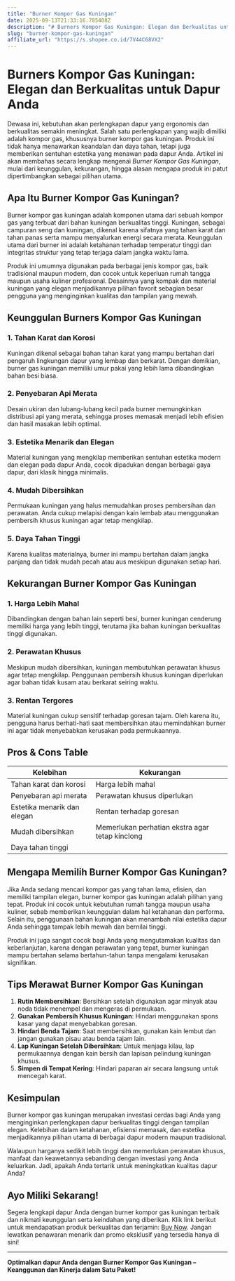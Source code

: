```yaml
---
title: "Burner Kompor Gas Kuningan"
date: 2025-09-13T21:33:16.785408Z
description: "# Burners Kompor Gas Kuningan: Elegan dan Berkualitas untuk Dapur Anda..."
slug: "burner-kompor-gas-kuningan"
affiliate_url: "https://s.shopee.co.id/7V44C68VX2"
---
```

# Burners Kompor Gas Kuningan: Elegan dan Berkualitas untuk Dapur Anda

Dewasa ini, kebutuhan akan perlengkapan dapur yang ergonomis dan berkualitas semakin meningkat. Salah satu perlengkapan yang wajib dimiliki adalah kompor gas, khususnya burner kompor gas kuningan. Produk ini tidak hanya menawarkan keandalan dan daya tahan, tetapi juga memberikan sentuhan estetika yang menawan pada dapur Anda. Artikel ini akan membahas secara lengkap mengenai *Burner Kompor Gas Kuningan*, mulai dari keunggulan, kekurangan, hingga alasan mengapa produk ini patut dipertimbangkan sebagai pilihan utama.

## Apa Itu Burner Kompor Gas Kuningan?

Burner kompor gas kuningan adalah komponen utama dari sebuah kompor gas yang terbuat dari bahan kuningan berkualitas tinggi. Kuningan, sebagai campuran seng dan kuningan, dikenal karena sifatnya yang tahan karat dan tahan panas serta mampu menyalurkan energi secara merata. Keunggulan utama dari burner ini adalah ketahanan terhadap temperatur tinggi dan integritas struktur yang tetap terjaga dalam jangka waktu lama.

Produk ini umumnya digunakan pada berbagai jenis kompor gas, baik tradisional maupun modern, dan cocok untuk keperluan rumah tangga maupun usaha kuliner profesional. Desainnya yang kompak dan material kuningan yang elegan menjadikannya pilihan favorit sebagian besar pengguna yang menginginkan kualitas dan tampilan yang mewah.

## Keunggulan Burners Kompor Gas Kuningan

### 1. Tahan Karat dan Korosi
Kuningan dikenal sebagai bahan tahan karat yang mampu bertahan dari pengaruh lingkungan dapur yang lembap dan berkarat. Dengan demikian, burner gas kuningan memiliki umur pakai yang lebih lama dibandingkan bahan besi biasa.

### 2. Penyebaran Api Merata
Desain ukiran dan lubang-lubang kecil pada burner memungkinkan distribusi api yang merata, sehingga proses memasak menjadi lebih efisien dan hasil masakan lebih optimal.

### 3. Estetika Menarik dan Elegan
Material kuningan yang mengkilap memberikan sentuhan estetika modern dan elegan pada dapur Anda, cocok dipadukan dengan berbagai gaya dapur, dari klasik hingga minimalis.

### 4. Mudah Dibersihkan
Permukaan kuningan yang halus memudahkan proses pembersihan dan perawatan. Anda cukup melapisi dengan kain lembab atau menggunakan pembersih khusus kuningan agar tetap mengkilap.

### 5. Daya Tahan Tinggi
Karena kualitas materialnya, burner ini mampu bertahan dalam jangka panjang dan tidak mudah pecah atau aus meskipun digunakan setiap hari.

## Kekurangan Burner Kompor Gas Kuningan

### 1. Harga Lebih Mahal
Dibandingkan dengan bahan lain seperti besi, burner kuningan cenderung memiliki harga yang lebih tinggi, terutama jika bahan kuningan berkualitas tinggi digunakan.

### 2. Perawatan Khusus
Meskipun mudah dibersihkan, kuningan membutuhkan perawatan khusus agar tetap mengkilap. Penggunaan pembersih khusus kuningan diperlukan agar bahan tidak kusam atau berkarat seiring waktu.

### 3. Rentan Tergores
Material kuningan cukup sensitif terhadap goresan tajam. Oleh karena itu, pengguna harus berhati-hati saat membersihkan atau memindahkan burner ini agar tidak menyebabkan kerusakan pada permukaannya.

## Pros & Cons Table

| Kelebihan                         | Kekurangan                               |
|----------------------------------|-----------------------------------------|
| Tahan karat dan korosi         | Harga lebih mahal                     |
| Penyebaran api merata          | Perawatan khusus diperlukan          |
| Estetika menarik dan elegan   | Rentan terhadap goresan              |
| Mudah dibersihkan             | Memerlukan perhatian ekstra agar tetap kinclong |
| Daya tahan tinggi               |                                         |

## Mengapa Memilih Burner Kompor Gas Kuningan?

Jika Anda sedang mencari kompor gas yang tahan lama, efisien, dan memiliki tampilan elegan, burner kompor gas kuningan adalah pilihan yang tepat. Produk ini cocok untuk kebutuhan rumah tangga maupun usaha kuliner, sebab memberikan keunggulan dalam hal ketahanan dan performa. Selain itu, penggunaan bahan kuningan akan menambah nilai estetika dapur Anda sehingga tampak lebih mewah dan bernilai tinggi.

Produk ini juga sangat cocok bagi Anda yang mengutamakan kualitas dan keberlanjutan, karena dengan perawatan yang tepat, burner kuningan mampu bertahan selama bertahun-tahun tanpa mengalami kerusakan signifikan.

## Tips Merawat Burner Kompor Gas Kuningan

1. **Rutin Membersihkan**: Bersihkan setelah digunakan agar minyak atau noda tidak menempel dan mengeras di permukaan.
2. **Gunakan Pembersih Khusus Kuningan**: Hindari menggunakan spons kasar yang dapat menyebabkan goresan.
3. **Hindari Benda Tajam**: Saat membersihkan, gunakan kain lembut dan jangan gunakan pisau atau benda tajam lain.
4. **Lap Kuningan Setelah Dibersihkan**: Untuk menjaga kilau, lap permukaannya dengan kain bersih dan lapisan pelindung kuningan khusus.
5. **Simpen di Tempat Kering**: Hindari paparan air secara langsung untuk mencegah karat.

## Kesimpulan

Burner kompor gas kuningan merupakan investasi cerdas bagi Anda yang menginginkan perlengkapan dapur berkualitas tinggi dengan tampilan elegan. Kelebihan dalam ketahanan, efisiensi memasak, dan estetika menjadikannya pilihan utama di berbagai dapur modern maupun tradisional.

Walaupun harganya sedikit lebih tinggi dan memerlukan perawatan khusus, manfaat dan keawetannya sebanding dengan investasi yang Anda keluarkan. Jadi, apakah Anda tertarik untuk meningkatkan kualitas dapur Anda?

## Ayo Miliki Sekarang!

Segera lengkapi dapur Anda dengan burner kompor gas kuningan terbaik dan nikmati keunggulan serta keindahan yang diberikan. Klik link berikut untuk mendapatkan produk berkualitas dan terjamin: [Buy Now](https://s.shopee.co.id/7V44C68VX2). Jangan lewatkan penawaran menarik dan promo eksklusif yang tersedia hanya di sini!

---

**Optimalkan dapur Anda dengan Burner Kompor Gas Kuningan – Keanggunan dan Kinerja dalam Satu Paket!**